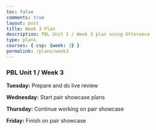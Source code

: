 ```yaml
---
toc: false
comments: true
layout: post
title: Week 3 Plan
description: PBL Unit 1 / Week 3 plan using Utterance
type: plans
courses: { csp: {week: 3} }
permalink: /plans/week3
---
```


### PBL Unit 1 / Week 3

**Tuesday:**
Prepare and do live review

**Wednesday:**
Start pair showcase plans

**Thursday:**
Continue working on pair showcase

**Friday:**
Finish on pair showcase
